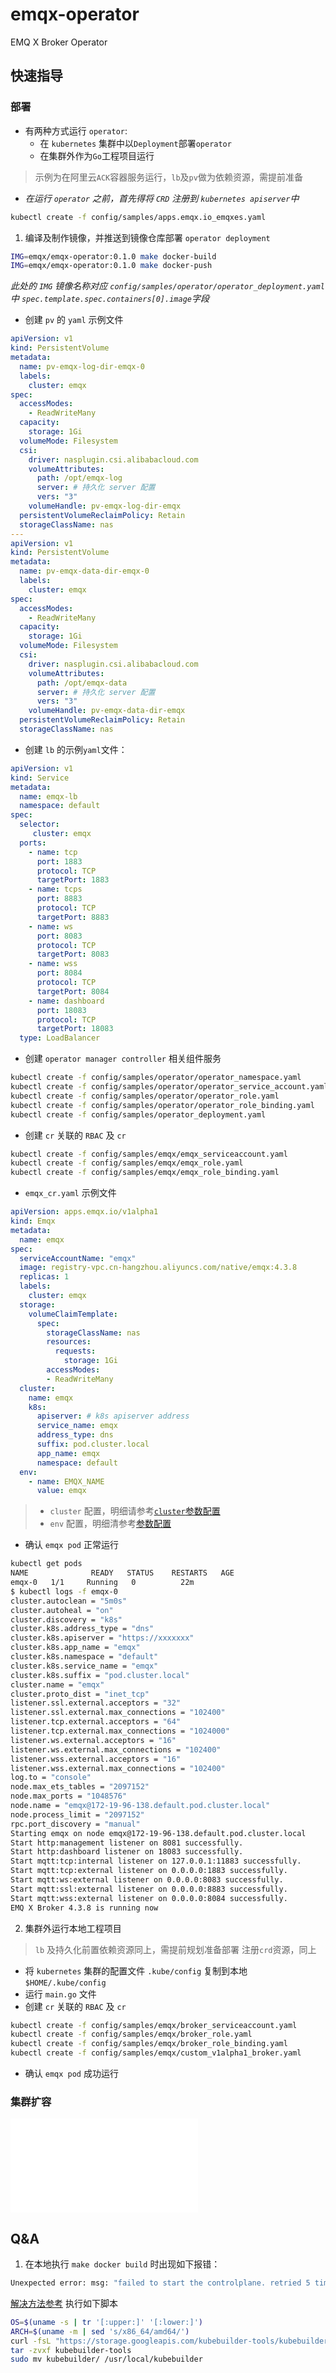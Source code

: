 # emqx-operator

EMQ X Broker Operator

## 快速指导

### 部署

* 有两种方式运行 `operator`:
  * 在 `kubernetes` 集群中以`Deployment`部署`operator`
  * 在集群外作为`Go`工程项目运行

> 示例为在阿里云`ACK`容器服务运行，`lb`及`pv`做为依赖资源，需提前准备

* *在运行 `operator` 之前，首先得将 `CRD` 注册到 `kubernetes apiserver`中*

```bash
kubectl create -f config/samples/apps.emqx.io_emqxes.yaml
```

1. 编译及制作镜像，并推送到镜像仓库部署 `operator deployment`

```bash
IMG=emqx/emqx-operator:0.1.0 make docker-build
IMG=emqx/emqx-operator:0.1.0 make docker-push
```

*此处的 `IMG` 镜像名称对应 `config/samples/operator/operator_deployment.yaml` 中 `spec.template.spec.containers[0].image`字段*

* 创建 `pv` 的 `yaml` 示例文件

```yaml
apiVersion: v1
kind: PersistentVolume
metadata:
  name: pv-emqx-log-dir-emqx-0
  labels:
    cluster: emqx
spec:
  accessModes:
    - ReadWriteMany
  capacity:
    storage: 1Gi
  volumeMode: Filesystem
  csi:
    driver: nasplugin.csi.alibabacloud.com
    volumeAttributes:
      path: /opt/emqx-log
      server: # 持久化 server 配置 
      vers: "3"
    volumeHandle: pv-emqx-log-dir-emqx
  persistentVolumeReclaimPolicy: Retain
  storageClassName: nas
---
apiVersion: v1
kind: PersistentVolume
metadata:
  name: pv-emqx-data-dir-emqx-0
  labels:
    cluster: emqx
spec:
  accessModes:
    - ReadWriteMany
  capacity:
    storage: 1Gi
  volumeMode: Filesystem
  csi:
    driver: nasplugin.csi.alibabacloud.com
    volumeAttributes:
      path: /opt/emqx-data
      server: # 持久化 server 配置
      vers: "3"
    volumeHandle: pv-emqx-data-dir-emqx
  persistentVolumeReclaimPolicy: Retain
  storageClassName: nas
```

* 创建 `lb` 的示例`yaml`文件：

```yaml
apiVersion: v1
kind: Service
metadata: 
  name: emqx-lb
  namespace: default
spec:
  selector:
     cluster: emqx
  ports:
    - name: tcp
      port: 1883
      protocol: TCP
      targetPort: 1883
    - name: tcps
      port: 8883
      protocol: TCP
      targetPort: 8883
    - name: ws
      port: 8083
      protocol: TCP
      targetPort: 8083
    - name: wss
      port: 8084
      protocol: TCP
      targetPort: 8084
    - name: dashboard
      port: 18083
      protocol: TCP
      targetPort: 18083
  type: LoadBalancer
```

* 创建 `operator manager controller` 相关组件服务

```bash
kubectl create -f config/samples/operator/operator_namespace.yaml
kubectl create -f config/samples/operator/operator_service_account.yaml
kubectl create -f config/samples/operator/operator_role.yaml
kubectl create -f config/samples/operator/operator_role_binding.yaml
kubectl create -f config/samples/operator_deployment.yaml
```

* 创建 `cr` 关联的 `RBAC` 及 `cr`

```bash
kubectl create -f config/samples/emqx/emqx_serviceaccount.yaml
kubectl create -f config/samples/emqx/emqx_role.yaml
kubectl create -f config/samples/emqx/emqx_role_binding.yaml
```

* `emqx_cr.yaml` 示例文件

```yaml
apiVersion: apps.emqx.io/v1alpha1
kind: Emqx
metadata:
  name: emqx
spec:
  serviceAccountName: "emqx"
  image: registry-vpc.cn-hangzhou.aliyuncs.com/native/emqx:4.3.8
  replicas: 1
  labels:
    cluster: emqx
  storage:
    volumeClaimTemplate:
      spec:
        storageClassName: nas
        resources:
          requests:
            storage: 1Gi
        accessModes:
        - ReadWriteMany
  cluster:
    name: emqx
    k8s:   
      apiserver: # k8s apiserver address
      service_name: emqx
      address_type: dns
      suffix: pod.cluster.local
      app_name: emqx
      namespace: default
  env:
    - name: EMQX_NAME
      value: emqx
```

> * `cluster` 配置，明细请参考[`cluster`参数配置](https://docs.emqx.cn/enterprise/v4.3/configuration/configuration.html#cluster)
> * `env` 配置，明细清参考[参数配置](https://docs.emqx.cn/enterprise/v4.3/configuration/configuration.html)

* 确认 `emqx pod` 正常运行

```bash
kubectl get pods               
NAME              READY   STATUS    RESTARTS   AGE
emqx-0   1/1     Running   0          22m
$ kubectl logs -f emqx-0
cluster.autoclean = "5m0s"
cluster.autoheal = "on"
cluster.discovery = "k8s"
cluster.k8s.address_type = "dns"
cluster.k8s.apiserver = "https://xxxxxxx"
cluster.k8s.app_name = "emqx"
cluster.k8s.namespace = "default"
cluster.k8s.service_name = "emqx"
cluster.k8s.suffix = "pod.cluster.local"
cluster.name = "emqx"
cluster.proto_dist = "inet_tcp"
listener.ssl.external.acceptors = "32"
listener.ssl.external.max_connections = "102400"
listener.tcp.external.acceptors = "64"
listener.tcp.external.max_connections = "1024000"
listener.ws.external.acceptors = "16"
listener.ws.external.max_connections = "102400"
listener.wss.external.acceptors = "16"
listener.wss.external.max_connections = "102400"
log.to = "console"
node.max_ets_tables = "2097152"
node.max_ports = "1048576"
node.name = "emqx@172-19-96-138.default.pod.cluster.local"
node.process_limit = "2097152"
rpc.port_discovery = "manual"
Starting emqx on node emqx@172-19-96-138.default.pod.cluster.local
Start http:management listener on 8081 successfully.
Start http:dashboard listener on 18083 successfully.
Start mqtt:tcp:internal listener on 127.0.0.1:11883 successfully.
Start mqtt:tcp:external listener on 0.0.0.0:1883 successfully.
Start mqtt:ws:external listener on 0.0.0.0:8083 successfully.
Start mqtt:ssl:external listener on 0.0.0.0:8883 successfully.
Start mqtt:wss:external listener on 0.0.0.0:8084 successfully.
EMQ X Broker 4.3.8 is running now
```

2. 集群外运行本地工程项目

> `lb` 及持久化前置依赖资源同上，需提前规划准备部署
> 注册`crd`资源，同上

* 将 `kubernetes` 集群的配置文件 `.kube/config` 复制到本地 `$HOME/.kube/config`
* 运行 `main.go` 文件
* 创建 `cr` 关联的 `RBAC` 及 `cr`

```bash
kubectl create -f config/samples/emqx/broker_serviceaccount.yaml
kubectl create -f config/samples/emqx/broker_role.yaml
kubectl create -f config/samples/emqx/broker_role_binding.yaml
kubectl create -f config/samples/emqx/custom_v1alpha1_broker.yaml
```

* 确认 `emqx pod` 成功运行

### 集群扩容

![集群扩容](docs/cluster-scal-cn.md)

## Q&A

1. 在本地执行 `make docker build` 时出现如下报错：

```bash
Unexpected error: msg: "failed to start the controlplane. retried 5 times: fork/exec /usr/local/kubebuilder/bin/etcd: no such file or directory"
```

[解决方法参考](https://github.com/kubernetes-sigs/kubebuilder/issues/1599)
执行如下脚本

```bash
OS=$(uname -s | tr '[:upper:]' '[:lower:]')
ARCH=$(uname -m | sed 's/x86_64/amd64/')
curl -fsL "https://storage.googleapis.com/kubebuilder-tools/kubebuilder-tools-1.16.4-${OS}-${ARCH}.tar.gz" -o kubebuilder-tools
tar -zvxf kubebuilder-tools
sudo mv kubebuilder/ /usr/local/kubebuilder
```
